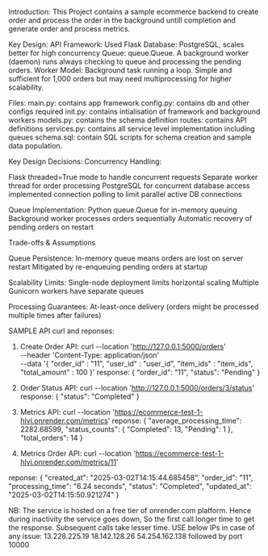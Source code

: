 
Introduction:
This Project contains a sample ecommerce backend to create order and process the order in the background untill completion and generate order and process metrics.


Key Design:
API Framework:  Used Flask
Database: PostgreSQL, scales better for high concurrency
Queue: queue.Queue. A background worker (daemon) runs always checking to queue and processing the pending orders.
Worker Model: Background task running a loop. Simple and sufficient for 1,000 orders but may need multiprocessing for higher scalability.

Files:
main.py: contains app framework
config.py: contains db and other configs required
init.py: contains intialisation of framework and background workers
models.py: contains the schema definition
routes: contains API definitions
services.py: contains all service level implementation including queues
schema.sql: contain SQL scripts for schema creation and sample data population.


Key Design Decisions:
Concurrency Handling:

Flask threaded=True mode to handle concurrent requests
Separate worker thread for order processing 
PostgreSQL for concurrent database access
implemented connection polling to limit parallel active DB connections

Queue Implementation:
Python queue.Queue for in-memory queuing
Background worker processes orders sequentially
Automatic recovery of pending orders on restart

Trade-offs & Assumptions

Queue Persistence:
In-memory queue means orders are lost on server restart
Mitigated by re-enqueuing pending orders at startup

Scalability Limits:
Single-node deployment limits horizontal scaling
Multiple Gunicorn workers have separate queues

Processing Guarantees:
At-least-once delivery (orders might be processed multiple times after failures)


SAMPLE API curl and reponses:

1. Create Order API:
curl --location 'http://127.0.0.1:5000/orders' \
--header 'Content-Type: application/json' \
--data '{
    "order_id" : "11",
    "user_id" : "user_id",
    "item_ids" : "item_ids",
    "total_amount" :  100
}'
response: {
    "order_id": "11",
    "status": "Pending"
}

2. Order Status API:
curl --location 'http://127.0.0.1:5000/orders/3/status'
response:
{
    "status": "Completed"
}

3. Metrics API:
curl --location 'https://ecommerce-test-1-hlvi.onrender.com/metrics'
reponse:
{
    "average_processing_time": 2282.68599,
    "status_counts": {
        "Completed": 13,
        "Pending": 1
    },
    "total_orders": 14
}

4. Metrics Order API:
curl --location 'https://ecommerce-test-1-hlvi.onrender.com/metrics/11'

reponse: 
{
    "created_at": "2025-03-02T14:15:44.685458",
    "order_id": "11",
    "processing_time": "6.24 seconds",
    "status": "Completed",
    "updated_at": "2025-03-02T14:15:50.921274"
}

NB: The service is hosted on a free tier of onrender.com platform. Hence during inactivity the service goes down, So the first call longer time to get the response. Subsequent calls take lesser time.
USE below IPs in case of any issue:
13.228.225.19
18.142.128.26
54.254.162.138
followed by port 10000